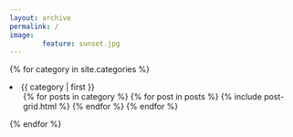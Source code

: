 ```yaml
---
layout: archive
permalink: /
image:
		feature: sunset.jpg
---
```


<div class="tiles">

{% for category in site.categories %}
  <li><a name="{{ category | first }}">{{ category | first }}</a>
    <ul>
    {% for posts in category %}
      {% for post in posts %}
				{% include post-grid.html %}
      {% endfor %}
    {% endfor %}
    </ul>
  </li>
{% endfor %}
</div><!-- /.tiles -->
